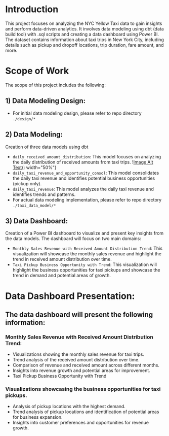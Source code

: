 
# Introduction
This project focuses on analyzing the NYC Yellow Taxi data to gain insights and perform data-driven analytics. It involves data modeling using dbt (data build tool) with .sql scripts and creating a data dashboard using Power BI. The dataset contains information about taxi trips in New York City, including details such as pickup and dropoff locations, trip duration, fare amount, and more.


# Scope of Work
The scope of this project includes the following:

## 1) Data Modeling Design:
- For initial data modeling design, please refer to repo directory `./design/*`

## 2) Data Modeling:
Creation of three data models using dbt 
- `daily_received_amount_distribution`: This model focuses on analyzing the daily distribution of received amounts from taxi trips. \![Image Alt Text](https://github.com/charlesmakmtc/portfolios/blob/main/data_project__nyc_yellow_taxi_data_analytic/datamodeling/data%20modeling%20-%20daily_received_amount_distribution.png){: width="50%"}
- `daily_taxi_revenue_and_opportunity_consol`: This model consolidates the daily taxi revenue and identifies potential business opportunities (pickup only).
- `daily_taxi_revenue`: This model analyzes the daily taxi revenue and identifies trends and patterns.
- For actual data modeling implementation, please refer to repo directory `./taxi_data_model/*`






## 3) Data Dashboard:
Creation of a Power BI dashboard to visualize and present key insights from the data models.
The dashboard will focus on two main domains:
- `Monthly Sales Revenue with Received Amount Distribution Trend`: This visualization will showcase the monthly sales revenue and highlight the trend in received amount distribution over time.
- `Taxi Pickup Business Opportunity with Trend`: This visualization will highlight the business opportunities for taxi pickups and showcase the trend in demand and potential areas of growth.


# Data Dashboard Presentation:
## The data dashboard will present the following information:

### Monthly Sales Revenue with Received Amount Distribution Trend:
- Visualizations showing the monthly sales revenue for taxi trips.
- Trend analysis of the received amount distribution over time.
- Comparison of revenue and received amount across different months.
- Insights into revenue growth and potential areas for improvement.
- Taxi Pickup Business Opportunity with Trend

### Visualizations showcasing the business opportunities for taxi pickups.
- Analysis of pickup locations with the highest demand.
- Trend analysis of pickup locations and identification of potential areas for business expansion.
- Insights into customer preferences and opportunities for revenue growth.

